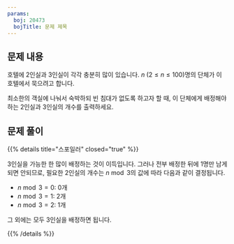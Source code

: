 ```yaml
---
params:
  boj: 20473
  bojTitle: 문제 제목
---
```


## 문제 내용

호텔에 2인실과 3인실이 각각 충분히 많이 있습니다. $n$ ($2 \le n \le 100$)명의 단체가 이 호텔에서 묵으려고 합니다.

최소한의 객실에 나눠서 숙박하되 빈 침대가 없도록 하고자 할 때, 이 단체에게 배정해야 하는 2인실과 3인실의 개수를 출력하세요.

## 문제 풀이

{{% details title="스포일러" closed="true" %}}

3인실을 가능한 한 많이 배정하는 것이 이득입니다. 그러나 전부 배정한 뒤에 1명만 남게 되면 안되므로, 필요한 2인실의 개수는 $n \bmod 3$의 값에 따라 다음과 같이 결정됩니다.

* $n \bmod 3 = 0$: 0개
* $n \bmod 3 = 1$: 2개
* $n \bmod 3 = 2$: 1개

그 외에는 모두 3인실을 배정하면 됩니다.

{{% /details %}}
